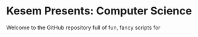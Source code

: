 # Kesem Presents: Computer Science

Welcome to the GitHub repository full of fun, fancy scripts for 
